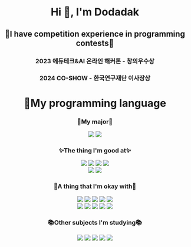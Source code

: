 <h1 align="center">Hi 👋, I'm Dodadak</h1>

<h2 align="center">🥇I have competition experience in programming contests🥇</h2>
<div align="center">
  <h3 align="center">2023 에듀테크&AI 온라인 해커톤 - 창의우수상</h3>
  <h3 align="center">2024 CO-SHOW - 한국연구재단 이사장상</h3>
</div>

<h1 align="center">📜My programming language</h1>
<h3 align="center">🎇My major🎇</h3>
<div align="center">
  <img src="https://img.shields.io/badge/pytorch-EE4C2C?style=for-the-badge&logo=pytorch&logoColor=white">
  <img src="https://img.shields.io/badge/tensorflow-FF6F00?style=for-the-badge&logo=tensorflow&logoColor=white">
</div>

<h3 align="center">✨The thing I'm good at✨</h3>
<div align="center">
  <img src="https://img.shields.io/badge/Python-3776AB?style=for-the-badge&logo=Python&logoColor=white">
  <img src="https://img.shields.io/badge/c-00AAEB?style=for-the-badge&logo=c&logoColor=white">
  <img src="https://img.shields.io/badge/c++-00599C?style=for-the-badge&logo=cplusplus&logoColor=white">
  <img src="https://img.shields.io/badge/R-276DC3?style=for-the-badge&logo=r&logoColor=white">
</div>
<div align="center">
  <img src="https://img.shields.io/badge/nodedotjs-5FA04E?style=for-the-badge&logo=nodedotjs&logoColor=white">
  <img src="https://img.shields.io/badge/Ruby-CC342D?style=for-the-badge&logo=ruby&logoColor=white">
</div>

<h3 align="center">🔎A thing that I'm okay with🔎</h3>
<div align="center">
  <img src="https://img.shields.io/badge/java-C00000?style=for-the-badge&logo=OpenJDK&logoColor=white">
  <img src="https://img.shields.io/badge/javascript-F7DF1E?style=for-the-badge&logo=javascript&logoColor=white">
  <img src="https://img.shields.io/badge/Go-00ADD8?style=for-the-badge&logo=go&logoColor=white">
  <img src="https://img.shields.io/badge/React-52BBE6?style=for-the-badge&logo=react&logoColor=white">
  <img src="https://img.shields.io/badge/svelte-FF3E00?style=for-the-badge&logo=svelte&logoColor=white">
</div>
<div align="center">
  <img src="https://img.shields.io/badge/php-777BB4?style=for-the-badge&logo=php&logoColor=white">
  <img src="https://img.shields.io/badge/html5-E34F26?style=for-the-badge&logo=html5&logoColor=white">
  <img src="https://img.shields.io/badge/css-663399?style=for-the-badge&logo=css&logoColor=white">
  <img src="https://img.shields.io/badge/Typescript-3178C6?style=for-the-badge&logo=typescript&logoColor=white">
  <img src="https://img.shields.io/badge/Rust-000000?style=for-the-badge&logo=rust&logoColor=white">
</div>

<h3 align="center">📚Other subjects I'm studying📚</h3>
<div align="center">
  <img src="https://img.shields.io/badge/linux-FCC624?style=for-the-badge&logo=linux&logoColor=white">
  <img src="https://img.shields.io/badge/kalilinux-557C94?style=for-the-badge&logo=kalilinux&logoColor=white">
  <img src="https://img.shields.io/badge/docker-2496ED?style=for-the-badge&logo=docker&logoColor=white">
  <img src="https://img.shields.io/badge/androidstudio-3DDC84?style=for-the-badge&logo=androidstudio&logoColor=white">
  <img src="https://img.shields.io/badge/sqlite-003B57?style=for-the-badge&logo=sqlite&logoColor=white">
</div>
